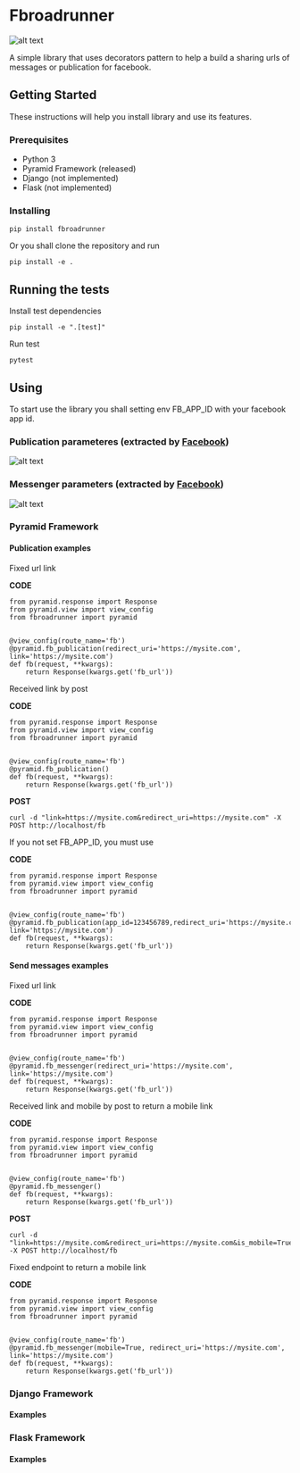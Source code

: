 # Fbroadrunner

![alt text](roadrunner.png)

A simple library that uses decorators pattern to help a build a sharing urls of messages or publication for facebook.

## Getting Started

These instructions will help you install library and use its features.

### Prerequisites

* Python 3
* Pyramid Framework (released)
* Django (not implemented)
* Flask (not implemented)

### Installing

```
pip install fbroadrunner
```

Or you shall clone the repository and run

```
pip install -e .
```


## Running the tests
Install test dependencies
```
pip install -e ".[test]"
```

Run test
```
pytest
```

## Using

To start use the library you shall setting env FB_APP_ID with your facebook app id.

### Publication parameteres (extracted by [Facebook](https://developers.facebook.com/docs/sharing/reference/feed-dialog))
![alt text](fb_publisher.png)

### Messenger parameters (extracted by [Facebook](https://developers.facebook.com/docs/sharing/reference/send-dialog))

![alt text](fb_message.png)

### Pyramid Framework
 
#### Publication examples
Fixed url link

**CODE**
```
from pyramid.response import Response
from pyramid.view import view_config
from fbroadrunner import pyramid


@view_config(route_name='fb')
@pyramid.fb_publication(redirect_uri='https://mysite.com', link='https://mysite.com')
def fb(request, **kwargs):
    return Response(kwargs.get('fb_url'))
```

Received link by post

**CODE**
```
from pyramid.response import Response
from pyramid.view import view_config
from fbroadrunner import pyramid


@view_config(route_name='fb')
@pyramid.fb_publication()
def fb(request, **kwargs):
    return Response(kwargs.get('fb_url'))
```
**POST**
```
curl -d "link=https://mysite.com&redirect_uri=https://mysite.com" -X POST http://localhost/fb
```

If you not set FB_APP_ID, you must use

**CODE**
```
from pyramid.response import Response
from pyramid.view import view_config
from fbroadrunner import pyramid


@view_config(route_name='fb')
@pyramid.fb_publication(app_id=123456789,redirect_uri='https://mysite.com', link='https://mysite.com')
def fb(request, **kwargs):
    return Response(kwargs.get('fb_url'))
```
#### Send messages examples

Fixed url link

**CODE**
```
from pyramid.response import Response
from pyramid.view import view_config
from fbroadrunner import pyramid


@view_config(route_name='fb')
@pyramid.fb_messenger(redirect_uri='https://mysite.com', link='https://mysite.com')
def fb(request, **kwargs):
    return Response(kwargs.get('fb_url'))
```

Received link and mobile by post to return a mobile link

**CODE**
```
from pyramid.response import Response
from pyramid.view import view_config
from fbroadrunner import pyramid


@view_config(route_name='fb')
@pyramid.fb_messenger()
def fb(request, **kwargs):
    return Response(kwargs.get('fb_url'))
```
**POST**
```
curl -d "link=https://mysite.com&redirect_uri=https://mysite.com&is_mobile=True" -X POST http://localhost/fb
```

Fixed endpoint to return a mobile link

**CODE**
```
from pyramid.response import Response
from pyramid.view import view_config
from fbroadrunner import pyramid


@view_config(route_name='fb')
@pyramid.fb_messenger(mobile=True, redirect_uri='https://mysite.com', link='https://mysite.com')
def fb(request, **kwargs):
    return Response(kwargs.get('fb_url'))
```
### Django Framework

#### Examples

### Flask Framework

#### Examples

